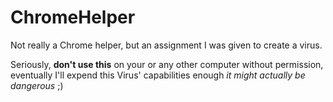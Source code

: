 # ChromeHelper
Not really a Chrome helper, but an assignment I was given to create a virus.

Seriously, **don't use this** on your or any other computer without permission, eventually I'll expend this Virus' capabilities enough *it might actually be dangerous* ;)
